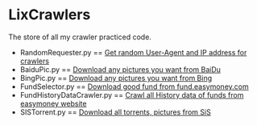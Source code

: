 # LixCrawlers
The store of all my crawler practiced code.

- RandomRequester.py ==         [Get random User-Agent and IP address for crawlers](RandomRequester.py)
- BaiduPic.py  ==               [Download any pictures you want from BaiDu](BaiduPic.py)
- BingPic.py  ==                [Download any pictures you want from Bing](BingPic.py)
- FundSelector.py ==            [Download good fund from fund.easymoney.com](FundSelector.py)
- FundHistoryDataCrawler.py ==  [Crawl all History data of funds from easymoney website](FundHistoryDataCrawler.py)
- SISTorrent.py ==              [Download all torrents, pictures from SiS](SISTorrent.py)

